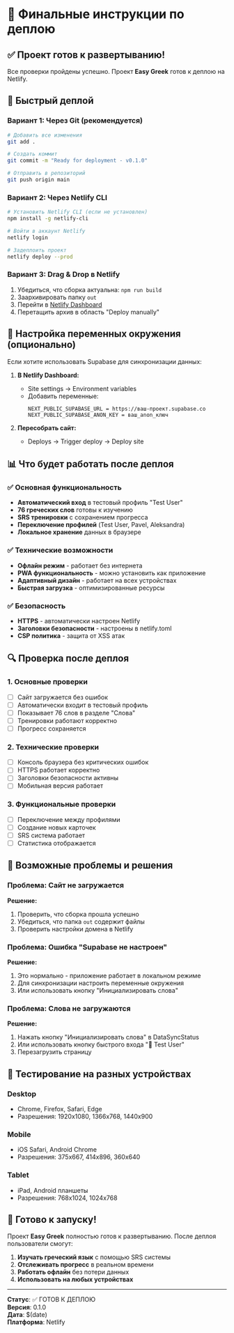 # 🚀 Финальные инструкции по деплою

## ✅ Проект готов к развертыванию!

Все проверки пройдены успешно. Проект **Easy Greek** готов к деплою на Netlify.

## 🎯 Быстрый деплой

### Вариант 1: Через Git (рекомендуется)

```bash
# Добавить все изменения
git add .

# Создать коммит
git commit -m "Ready for deployment - v0.1.0"

# Отправить в репозиторий
git push origin main
```

### Вариант 2: Через Netlify CLI

```bash
# Установить Netlify CLI (если не установлен)
npm install -g netlify-cli

# Войти в аккаунт Netlify
netlify login

# Задеплоить проект
netlify deploy --prod
```

### Вариант 3: Drag & Drop в Netlify

1. Убедиться, что сборка актуальна: `npm run build`
2. Заархивировать папку `out`
3. Перейти в [Netlify Dashboard](https://app.netlify.com/)
4. Перетащить архив в область "Deploy manually"

## 🔧 Настройка переменных окружения (опционально)

Если хотите использовать Supabase для синхронизации данных:

1. **В Netlify Dashboard:**
   - Site settings → Environment variables
   - Добавить переменные:
     ```
     NEXT_PUBLIC_SUPABASE_URL = https://ваш-проект.supabase.co
     NEXT_PUBLIC_SUPABASE_ANON_KEY = ваш_anon_ключ
     ```

2. **Пересобрать сайт:**
   - Deploys → Trigger deploy → Deploy site

## 📊 Что будет работать после деплоя

### ✅ Основная функциональность

- **Автоматический вход** в тестовый профиль "Test User"
- **76 греческих слов** готовы к изучению
- **SRS тренировки** с сохранением прогресса
- **Переключение профилей** (Test User, Pavel, Aleksandra)
- **Локальное хранение** данных в браузере

### ✅ Технические возможности

- **Офлайн режим** - работает без интернета
- **PWA функциональность** - можно установить как приложение
- **Адаптивный дизайн** - работает на всех устройствах
- **Быстрая загрузка** - оптимизированные ресурсы

### ✅ Безопасность

- **HTTPS** - автоматически настроен Netlify
- **Заголовки безопасности** - настроены в netlify.toml
- **CSP политика** - защита от XSS атак

## 🔍 Проверка после деплоя

### 1. Основные проверки

- [ ] Сайт загружается без ошибок
- [ ] Автоматически входит в тестовый профиль
- [ ] Показывает 76 слов в разделе "Слова"
- [ ] Тренировки работают корректно
- [ ] Прогресс сохраняется

### 2. Технические проверки

- [ ] Консоль браузера без критических ошибок
- [ ] HTTPS работает корректно
- [ ] Заголовки безопасности активны
- [ ] Мобильная версия работает

### 3. Функциональные проверки

- [ ] Переключение между профилями
- [ ] Создание новых карточек
- [ ] SRS система работает
- [ ] Статистика отображается

## 🚨 Возможные проблемы и решения

### Проблема: Сайт не загружается

**Решение:**

1. Проверить, что сборка прошла успешно
2. Убедиться, что папка `out` содержит файлы
3. Проверить настройки домена в Netlify

### Проблема: Ошибка "Supabase не настроен"

**Решение:**

1. Это нормально - приложение работает в локальном режиме
2. Для синхронизации настроить переменные окружения
3. Или использовать кнопку "Инициализировать слова"

### Проблема: Слова не загружаются

**Решение:**

1. Нажать кнопку "Инициализировать слова" в DataSyncStatus
2. Или использовать кнопку быстрого входа "🧪 Test User"
3. Перезагрузить страницу

## 📱 Тестирование на разных устройствах

### Desktop

- Chrome, Firefox, Safari, Edge
- Разрешения: 1920x1080, 1366x768, 1440x900

### Mobile

- iOS Safari, Android Chrome
- Разрешения: 375x667, 414x896, 360x640

### Tablet

- iPad, Android планшеты
- Разрешения: 768x1024, 1024x768

## 🎉 Готово к запуску!

Проект **Easy Greek** полностью готов к развертыванию. После деплоя пользователи смогут:

1. **Изучать греческий язык** с помощью SRS системы
2. **Отслеживать прогресс** в реальном времени
3. **Работать офлайн** без потери данных
4. **Использовать на любых устройствах**

---

**Статус**: ✅ ГОТОВ К ДЕПЛОЮ  
**Версия**: 0.1.0  
**Дата**: $(date)  
**Платформа**: Netlify
